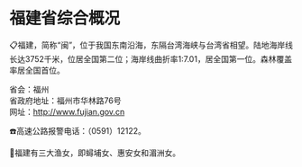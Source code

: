 # 福建省综合概况  
📋福建，简称“闽”，位于我国东南沿海，东隔台湾海峡与台湾省相望。陆地海岸线长达3752千米，位居全国第二位；海岸线曲折率1∶7.01，居全国第一位。森林覆盖率居全国首位。   
  
省会：福州  
省政府地址：福州市华林路76号  
网址：http://www.fujian.gov.cn  
  
☎️高速公路报警电话：（0591）12122。   
  
🧭福建有三大渔女，即蟳埔女、惠安女和湄洲女。   

